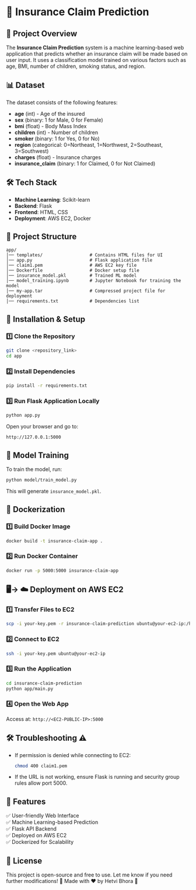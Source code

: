 # 🏥 Insurance Claim Prediction

## 📌 Project Overview
The **Insurance Claim Prediction** system is a machine learning-based web application that predicts whether an insurance claim will be made based on user input. It uses a classification model trained on various factors such as age, BMI, number of children, smoking status, and region.

## 📊 Dataset
The dataset consists of the following features:
- **age** (int) - Age of the insured
- **sex** (binary: 1 for Male, 0 for Female)
- **bmi** (float) - Body Mass Index
- **children** (int) - Number of children
- **smoker** (binary: 1 for Yes, 0 for No)
- **region** (categorical: 0=Northeast, 1=Northwest, 2=Southeast, 3=Southwest)
- **charges** (float) - Insurance charges
- **insurance_claim** (binary: 1 for Claimed, 0 for Not Claimed)

## 🛠 Tech Stack
- **Machine Learning**: Scikit-learn
- **Backend**: Flask
- **Frontend**: HTML, CSS
- **Deployment**: AWS EC2, Docker

## 📂 Project Structure
```
app/
│── templates/                  # Contains HTML files for UI
│── app.py                      # Flask application file
│── claim1.pem                  # AWS EC2 key file
│── Dockerfile                  # Docker setup file
│── insurance_model.pkl         # Trained ML model
│── model_training.ipynb        # Jupyter Notebook for training the model
│── my-app.tar                  # Compressed project file for deployment
│── requirements.txt            # Dependencies list
```

## 🔧 Installation & Setup
### 1️⃣ Clone the Repository
```bash
git clone <repository_link>
cd app
```

### 2️⃣ Install Dependencies
```bash
pip install -r requirements.txt
```

### 3️⃣ Run Flask Application Locally
```bash
python app.py
```
Open your browser and go to:
```
http://127.0.0.1:5000
```

## 🚀 Model Training
To train the model, run:
```bash
python model/train_model.py
```
This will generate `insurance_model.pkl`.

## 🐳 Dockerization
### 1️⃣ Build Docker Image
```bash
docker build -t insurance-claim-app .
```

### 2️⃣ Run Docker Container
```bash
docker run -p 5000:5000 insurance-claim-app
```


## 🖥️-> ☁️ Deployment on AWS EC2
### 1️⃣ Transfer Files to EC2
```bash
scp -i your-key.pem -r insurance-claim-prediction ubuntu@your-ec2-ip:/home/ubuntu/
```

### 2️⃣ Connect to EC2
```bash
ssh -i your-key.pem ubuntu@your-ec2-ip
```

### 3️⃣ Run the Application
```bash
cd insurance-claim-prediction
python app/main.py
```

### 4️⃣ Open the Web App
Access at: `http://<EC2-PUBLIC-IP>:5000`


## 🛠 Troubleshooting ⚠️
- If permission is denied while connecting to EC2:
  ```bash
  chmod 400 claim1.pem
  ```
- If the URL is not working, ensure Flask is running and security group rules allow port 5000.


## 🎯 Features
✅ User-friendly Web Interface  
✅ Machine Learning-based Prediction  
✅ Flask API Backend  
✅ Deployed on AWS EC2  
✅ Dockerized for Scalability  

## 📜 License
This project is open-source and free to use.
Let me know if you need further modifications! 🚀
Made with ❤️ by Hetvi Bhora 🚀


